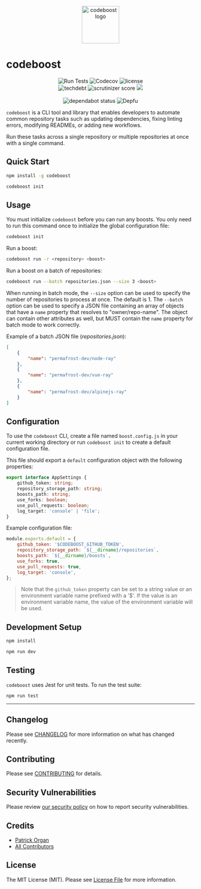 <p align="center">
    <img src="https://static-assets.permafrost.dev/images/projects/codeboost/logo.svg" width="100" height="100" alt="codeboost logo">
</p>

# codeboost

<p align="center">
    <img src="https://img.shields.io/github/actions/workflow/status/permafrost-dev/codeboost/run-tests.yml?style=flat-square&logo=github&label=tests" alt="Run Tests">
    <img alt="Codecov" src="https://img.shields.io/codecov/c/github/permafrost-dev/codeboost?color=%234c1&label=coverage&logo=codecov&logoColor=%23ef6f6f&style=flat-square&token=qYptYEWlm7" alt="codecov">
    <img src="https://img.shields.io/github/license/permafrost-dev/codeboost?style=flat-square&logo=opensourceinitiative&logoColor=white" alt="license">
    <br>
    <img src="https://img.shields.io/codeclimate/tech-debt/permafrost-dev/codeboost?label=tech%20debt&amp;logo=codeclimate&amp;style=flat-square&nocache=1" alt="techdebt">
    <img src="https://img.shields.io/scrutinizer/quality/g/permafrost-dev/codeboost/main?logo=scrutinizer&style=flat-square" alt="scrutinizer score" />
    <img src="https://api.codeclimate.com/v1/badges/688e30d604cdcd93a262/maintainability" />
    <!--br>
    <img src="https://shields.io/npm/v/codeboost?style=flat-square&logo=npm&logoColor=white" alt="npm version">
    <img src="https://img.shields.io/npm/dt/codeboost.svg?style=flat-square&logo=npm&logoColor=white" alt="npm downloads"-->
    <br><br>
    <img src="https://badgen.net/github/dependabot/permafrost-dev/codeboost?style=flat-square" alt="dependabot status">
    <img alt="Depfu" src="https://img.shields.io/depfu/dependencies/github/permafrost-dev/codeboost?style=flat-square&nocache=1">
    <!--img src="https://img.shields.io/npm/v/codeboost?label=npm%20version&logo=npm&logoColor=%23f1f5f9&style=flat-square" alt="version"-->
</p>

`codeboost` is a CLI tool and library that enables developers to automate common repository tasks such as updating dependencies, fixing linting errors, modifying READMEs, or adding new workflows.

Run these tasks across a single repository or multiple repositories at once with a single command.

## Quick Start

```bash
npm install -g codeboost

codeboost init
```

## Usage

You must initialize `codeboost` before you can run any boosts. You only need to run this command once to initialize the global configuration file:

```bash
codeboost init
```

Run a boost:

```bash
codeboost run -r <repository> <boost>
```

Run a boost on a batch of repositories:

```bash
codeboost run --batch repositories.json --size 3 <boost>
```

When running in batch mode, the `--size` option can be used to specify the number of repositories to process at once. The default is 1.
The `--batch` option can be used to specify a JSON file containing an array of objects that have a `name` property that resolves to "owner/repo-name". The object can contain other attributes as well, but MUST contain the `name` property for batch mode to work correctly.

Example of a batch JSON file (_repositories.json_):

```json
[
    {
        "name": "permafrost-dev/node-ray"
    },
    {
        "name": "permafrost-dev/vue-ray"
    },
    {
        "name": "permafrost-dev/alpinejs-ray"
    }
]
```

## Configuration

To use the `codeboost` CLI, create a file named `boost.config.js` in your current working directory or run `codeboost init` to create a default configuration file.

This file should export a `default` configuration object with the following properties:

```typescript
export interface AppSettings {
    github_token: string;
    repository_storage_path: string;
    boosts_path: string;
    use_forks: boolean;
    use_pull_requests: boolean;
    log_target: 'console' | 'file';
}
```

Example configuration file:

```javascript
module.exports.default = {
    github_token: '$CODEBOOST_GITHUB_TOKEN',
    repository_storage_path: `${__dirname}/repositories`,
    boosts_path: `${__dirname}/boosts`,
    use_forks: true,
    use_pull_requests: true,
    log_target: 'console',
};
```

> Note that the `github_token` property can be set to a string value or an environment variable name prefixed with a '$'.
> If the value is an environment variable name, the value of the environment variable will be used.

## Development Setup

```bash
npm install

npm run dev
```

## Testing

`codeboost` uses Jest for unit tests. To run the test suite:

`npm run test`

---

## Changelog

Please see [CHANGELOG](CHANGELOG.md) for more information on what has changed recently.

## Contributing

Please see [CONTRIBUTING](.github/CONTRIBUTING.md) for details.

## Security Vulnerabilities

Please review [our security policy](../../security/policy) on how to report security vulnerabilities.

## Credits

-   [Patrick Organ](https://github.com/patinthehat)
-   [All Contributors](../../contributors)

## License

The MIT License (MIT). Please see [License File](LICENSE) for more information.
